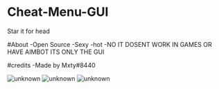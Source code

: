 # Cheat-Menu-GUI

Star it for head


#About
-Open Source
-Sexy
-hot
-NO IT DOSENT WORK IN GAMES OR HAVE AIMBOT ITS ONLY THE GUI 

#credits
-Made by Mxty#8440

![unknown](https://user-images.githubusercontent.com/62792350/195998932-8a89e5e2-0d3b-408b-8a75-ce51cb4392f9.png)
![unknown](https://user-images.githubusercontent.com/62792350/195998947-6dd7565a-d308-431a-ae47-d014755596c5.png)
![unknown](https://user-images.githubusercontent.com/62792350/195998948-575f2671-6a7e-41b2-bac6-555758e002d4.png)
